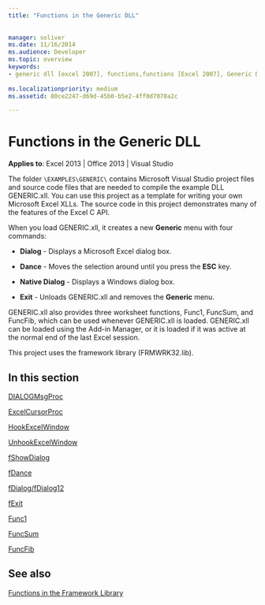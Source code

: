 ```yaml
---
title: "Functions in the Generic DLL"
 
 
manager: soliver
ms.date: 11/16/2014
ms.audience: Developer
ms.topic: overview
keywords:
- generic dll [excel 2007], functions,functions [Excel 2007], Generic DLL
 
ms.localizationpriority: medium
ms.assetid: 80ce2247-d69d-45b0-b5e2-4ff0d7078a2c

---
```


# Functions in the Generic DLL

 **Applies to**: Excel 2013 | Office 2013 | Visual Studio 
  
The folder  `\EXAMPLES\GENERIC\` contains Microsoft Visual Studio project files and source code files that are needed to compile the example DLL GENERIC.xll. You can use this project as a template for writing your own Microsoft Excel XLLs. The source code in this project demonstrates many of the features of the Excel C API. 
  
When you load GENERIC.xll, it creates a new **Generic** menu with four commands: 
  
- **Dialog** - Displays a Microsoft Excel dialog box. 
    
- **Dance** - Moves the selection around until you press the **ESC** key. 
    
- **Native Dialog** - Displays a Windows dialog box. 
    
- **Exit** - Unloads GENERIC.xll and removes the **Generic** menu. 
    
GENERIC.xll also provides three worksheet functions, Func1, FuncSum, and FuncFib, which can be used whenever GENERIC.xll is loaded. GENERIC.xll can be loaded using the Add-in Manager, or it is loaded if it was active at the normal end of the last Excel session.
  
This project uses the framework library (FRMWRK32.lib).
  
## In this section

[DIALOGMsgProc](dialogmsgproc.md)
  
[ExcelCursorProc](excelcursorproc.md)
  
[HookExcelWindow](hookexcelwindow.md)
  
[UnhookExcelWindow](unhookexcelwindow.md)
  
[fShowDialog](fshowdialog.md)
  
[fDance](fdance.md)
  
[fDialog/fDialog12](fdialog-fdialog12.md)
  
[fExit](fexit.md)
  
[Func1](func1.md)
  
[FuncSum](funcsum.md)
  
[FuncFib](funcfib.md)
  
## See also



[Functions in the Framework Library](functions-in-the-framework-library.md)

